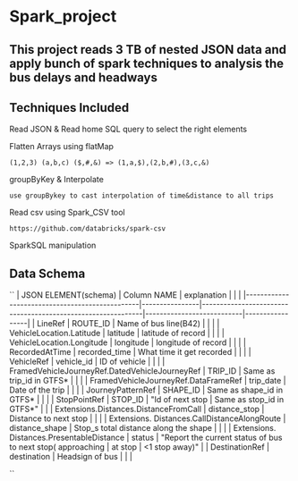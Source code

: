 # Spark_project

## This project reads 3 TB of nested JSON data and apply bunch of spark techniques to analysis the bus delays and headways

## Techniques Included


Read JSON & Read home SQL query to select the right elements


Flatten Arrays using flatMap
```
(1,2,3) (a,b,c) ($,#,&) => (1,a,$),(2,b,#),(3,c,&)
```
groupByKey & Interpolate
```
use groupBykey to cast interpolation of time&distance to all trips
```
Read csv using Spark_CSV tool
```
https://github.com/databricks/spark-csv
```
SparkSQL manipulation

## Data Schema
``
| JSON ELEMENT(schema)                           | Column NAME    | explanation                                                 |                           |                 | 
|------------------------------------------------|----------------|-------------------------------------------------------------|---------------------------|-----------------| 
| LineRef                                        | ROUTE_ID       | Name of bus line(B42)                                       |                           |                 | 
| VehicleLocation.Latitude                       | latitude       | latitude of record                                          |                           |                 | 
| VehicleLocation.Longitude                      | longitude      | longitude of record                                         |                           |                 | 
| RecordedAtTime                                 | recorded_time  | What time it get recorded                                   |                           |                 | 
| VehicleRef                                     | vehicle_id     | ID of vehicle                                               |                           |                 | 
| FramedVehicleJourneyRef.DatedVehicleJourneyRef | TRIP_ID        | Same as trip_id in GTFS*                                    |                           |                 | 
| FramedVehicleJourneyRef.DataFrameRef           | trip_date      | Date of the trip                                            |                           |                 | 
| JourneyPatternRef                              | SHAPE_ID       | Same as shape_id in GTFS*                                   |                           |                 | 
| StopPointRef                                   | STOP_ID        | "Id of next stop                                            | Same as stop_id in GTFS*" |                 | 
| Extensions.Distances.DistanceFromCall          | distance_stop  | Distance to next stop                                       |                           |                 | 
| Extensions. Distances.CallDistanceAlongRoute   | distance_shape | Stop_s total distance along the shape                       |                           |                 | 
| Extensions. Distances.PresentableDistance      | status         | "Report the current status of bus to next stop( approaching |  at stop                  |  <1 stop away)" | 
| DestinationRef                                 | destination    | Headsign of bus                                             |                           |                 | 

``